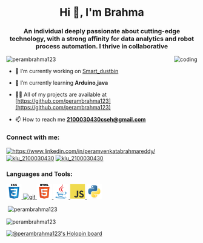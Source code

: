 <h1 align="center">Hi 👋, I'm Brahma</h1>
<h3 align="center">An individual deeply passionate about cutting-edge technology, with a strong affinity for data analytics and robot process automation. I thrive in collaborative</h3>
<img align ="right" alt="coding" widht="400" src="https://media4.giphy.com/media/qgQUggAC3Pfv687qPC/giphy.gif">
<p align="left"> <img src="https://komarev.com/ghpvc/?username=perambrahma123&label=Profile%20views&color=0e75b6&style=flat" alt="perambrahma123" /> </p>

- 🔭 I’m currently working on [Smart_dustbin](https://github.com/perambrahma123/Smart_Dustbin)

- 🌱 I’m currently learning **Arduino,java**

- 👨‍💻 All of my projects are available at [https://github.com/perambrahma123](https://github.com/perambrahma123)

- 📫 How to reach me **2100030430cseh@gmail.com**

<h3 align="left">Connect with me:</h3>
<p align="left">
<a href="https://linkedin.com/in/https://www.linkedin.com/in/peramvenkatabrahmareddy/" target="blank"><img align="center" src="https://raw.githubusercontent.com/rahuldkjain/github-profile-readme-generator/master/src/images/icons/Social/linked-in-alt.svg" alt="https://www.linkedin.com/in/peramvenkatabrahmareddy/" height="30" width="40" /></a>
<a href="https://www.codechef.com/users/klu_2100030430" target="blank"><img align="center" src="https://cdn.jsdelivr.net/npm/simple-icons@3.1.0/icons/codechef.svg" alt="klu_2100030430" height="30" width="40" /></a>
<a href="https://www.leetcode.com/klu_2100030430" target="blank"><img align="center" src="https://raw.githubusercontent.com/rahuldkjain/github-profile-readme-generator/master/src/images/icons/Social/leet-code.svg" alt="klu_2100030430" height="30" width="40" /></a>
</p>

<h3 align="left">Languages and Tools:</h3>
<p align="left"> <a href="https://www.w3schools.com/css/" target="_blank" rel="noreferrer"> <img src="https://raw.githubusercontent.com/devicons/devicon/master/icons/css3/css3-original-wordmark.svg" alt="css3" width="40" height="40"/> </a> <a href="https://git-scm.com/" target="_blank" rel="noreferrer"> <img src="https://www.vectorlogo.zone/logos/git-scm/git-scm-icon.svg" alt="git" width="40" height="40"/> </a> <a href="https://www.w3.org/html/" target="_blank" rel="noreferrer"> <img src="https://raw.githubusercontent.com/devicons/devicon/master/icons/html5/html5-original-wordmark.svg" alt="html5" width="40" height="40"/> </a> <a href="https://www.java.com" target="_blank" rel="noreferrer"> <img src="https://raw.githubusercontent.com/devicons/devicon/master/icons/java/java-original.svg" alt="java" width="40" height="40"/> </a> <a href="https://developer.mozilla.org/en-US/docs/Web/JavaScript" target="_blank" rel="noreferrer"> <img src="https://raw.githubusercontent.com/devicons/devicon/master/icons/javascript/javascript-original.svg" alt="javascript" width="40" height="40"/> </a> <a href="https://www.python.org" target="_blank" rel="noreferrer"> <img src="https://raw.githubusercontent.com/devicons/devicon/master/icons/python/python-original.svg" alt="python" width="40" height="40"/> </a> </p>

<p>&nbsp;<img align="center" src="https://github-readme-stats.vercel.app/api?username=perambrahma123&show_icons=true&locale=en" alt="perambrahma123" /></p>

<p><img align="center" src="https://github-readme-streak-stats.herokuapp.com/?user=perambrahma123&" alt="perambrahma123" /></p>

[![@perambrahma123's Holopin board](https://holopin.me/perambrahma123)](https://holopin.io/@perambrahma123)
